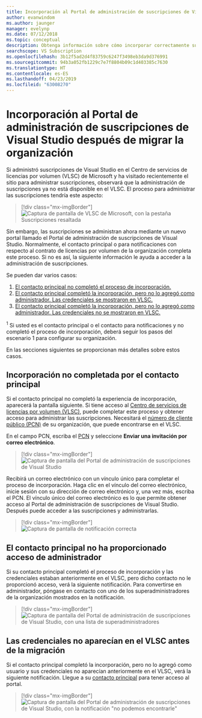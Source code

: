 ```yaml
---
title: Incorporación al Portal de administración de suscripciones de Visual Studio después de migrar
author: evanwindom
ms.author: jaunger
manager: evelynp
ms.date: 07/12/2018
ms.topic: conceptual
description: Obtenga información sobre cómo incorporar correctamente su organización para suscripciones de Visual Studio después de migrar al portal de administración.
searchscope: VS Subscription
ms.openlocfilehash: 3b12f5ad2d4f83759c6247f3498eb3da9d376991
ms.sourcegitcommit: 94b3a052fb1229c7e7f8804b09c1d403385c7630
ms.translationtype: HT
ms.contentlocale: es-ES
ms.lasthandoff: 04/23/2019
ms.locfileid: "63008270"
---
```

# <a name="onboard-to-the-visual-studio-subscriptions-administration-portal-after-your-organization-is-migrated"></a>Incorporación al Portal de administración de suscripciones de Visual Studio después de migrar la organización

Si administró suscripciones de Visual Studio en el Centro de servicios de licencias por volumen (VLSC) de Microsoft y ha visitado recientemente el sitio para administrar suscripciones, observará que la administración de suscripciones ya no está disponible en el VLSC. El proceso para administrar las suscripciones tendría este aspecto:
> [!div class="mx-imgBorder"]
> ![Captura de pantalla de VLSC de Microsoft, con la pestaña Suscripciones resaltada](_img/post-migration-onboarding/vlsc-subscriptions.png)

Sin embargo, las suscripciones se administran ahora mediante un nuevo portal llamado el Portal de administración de suscripciones de Visual Studio. Normalmente, el contacto principal o para notificaciones con respecto al contrato de licencias por volumen de la organización completa este proceso. Si no es así, la siguiente información le ayuda a acceder a la administración de suscripciones.

Se pueden dar varios casos:

1. [El contacto principal no completó el proceso de incorporación.](#onboarding-not-completed-by-primary-contact)
2. [El contacto principal completó la incorporación, pero no lo agregó como administrador. Las credenciales se mostraron en VLSC.](#primary-contact-did-not-provide-you-administrator-access)
3. [El contacto principal completó la incorporación, pero no lo agregó como administrador. Las credenciales no se mostraron en VLSC.](#your-credentials-were-not-listed-in-vlsc-prior-to-migration)

<sup>1</sup> Si usted es el contacto principal o el contacto para notificaciones y no completó el proceso de incorporación, deberá seguir los pasos del escenario 1 para configurar su organización.

En las secciones siguientes se proporcionan más detalles sobre estos casos.

## <a name="onboarding-not-completed-by-primary-contact"></a>Incorporación no completada por el contacto principal

Si el contacto principal no completó la experiencia de incorporación, aparecerá la pantalla siguiente. Si tiene acceso al [Centro de servicios de licencias por volumen (VLSC)](https://www.microsoft.com/Licensing/servicecenter/default.aspx), puede completar este proceso y obtener acceso para administrar las suscripciones. Necesitará el [número de cliente público (PCN)](find-pcn.md) de su organización, que puede encontrarse en el VLSC.

En el campo PCN, escriba el [PCN](find-pcn.md) y seleccione **Enviar una invitación por correo electrónico**.
> [!div class="mx-imgBorder"]
> ![Captura de pantalla del Portal de administración de suscripciones de Visual Studio](_img/post-migration-onboarding/send-invitation.png)

Recibirá un correo electrónico con un vínculo único para completar el proceso de incorporación. Haga clic en el vínculo del correo electrónico, inicie sesión con su dirección de correo electrónico y, una vez más, escriba el PCN. El vínculo único del correo electrónico es lo que permite obtener acceso al Portal de administración de suscripciones de Visual Studio. Después puede acceder a las suscripciones y administrarlas.
> [!div class="mx-imgBorder"]
> ![Captura de pantalla de notificación correcta](_img/post-migration-onboarding/email-success.png)

## <a name="primary-contact-did-not-provide-you-administrator-access"></a>El contacto principal no ha proporcionado acceso de administrador

Si su contacto principal completó el proceso de incorporación y las credenciales estaban anteriormente en el VLSC, pero dicho contacto no le proporcionó acceso, verá la siguiente notificación. Para convertirse en administrador, póngase en contacto con uno de los superadministradores de la organización mostrados en la notificación.
> [!div class="mx-imgBorder"]
> ![Captura de pantalla del Portal de administración de suscripciones de Visual Studio, con una lista de superadministradores](_img/post-migration-onboarding/admin-list.png)

## <a name="your-credentials-were-not-listed-in-vlsc-prior-to-migration"></a>Las credenciales no aparecían en el VLSC antes de la migración

Si el contacto principal completó la incorporación, pero no lo agregó como usuario y sus credenciales no aparecían anteriormente en el VLSC, verá la siguiente notificación. Llegue a su [contacto principal](find-primary-contact.md) para tener acceso al portal.
> [!div class="mx-imgBorder"]
> ![Captura de pantalla del Portal de administración de suscripciones de Visual Studio, con la notificación "no podemos encontrarle"](_img/post-migration-onboarding/cant-find-you.png)